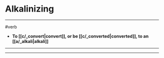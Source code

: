 # Alkalinizing
---
#verb
- **To [[c/_convert|convert]], or be [[c/_converted|converted]], to an [[a/_alkali|alkali]]**
---
---
